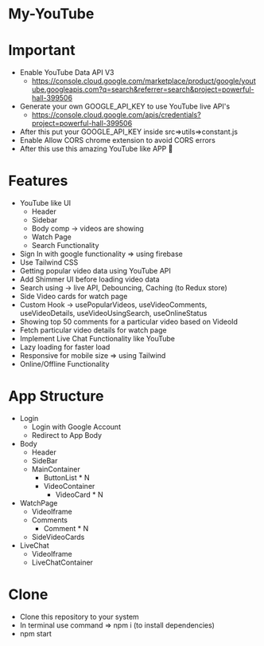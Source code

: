 # My-YouTube

# Important

- Enable YouTube Data API V3
  - https://console.cloud.google.com/marketplace/product/google/youtube.googleapis.com?q=search&referrer=search&project=powerful-hall-399506
- Generate your own GOOGLE_API_KEY to use YouTube live API's
  - https://console.cloud.google.com/apis/credentials?project=powerful-hall-399506
- After this put your GOOGLE_API_KEY inside src=>utils=>constant.js
- Enable Allow CORS chrome extension to avoid CORS errors
- After this use this amazing YouTube like APP 🚀

# Features

- YouTube like UI
  - Header
  - Sidebar
  - Body comp -> videos are showing
  - Watch Page
  - Search Functionality
- Sign In with google functionality => using firebase
- Use Tailwind CSS
- Getting popular video data using YouTube API
- Add Shimmer UI before loading video data
- Search using -> live API, Debouncing, Caching (to Redux store)
- Side Video cards for watch page
- Custom Hook -> usePopularVideos, useVideoComments, useVideoDetails, useVideoUsingSearch, useOnlineStatus
- Showing top 50 comments for a particular video based on VideoId
- Fetch particular video details for watch page
- Implement Live Chat Functionality like YouTube
- Lazy loading for faster load
- Responsive for mobile size => using Tailwind
- Online/Offline Functionality

# App Structure

- Login
    - Login with Google Account
    - Redirect to App Body
- Body
    - Header
    - SideBar
    - MainContainer
        - ButtonList * N
        - VideoContainer 
            - VideoCard * N
- WatchPage
    - VideoIframe
    - Comments
        - Comment * N
    - SideVideoCards
- LiveChat
    - VideoIframe
    - LiveChatContainer

# Clone 

- Clone this repository to your system
- In terminal use command => npm i (to install dependencies)
- npm start
